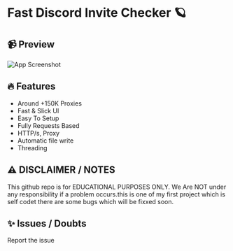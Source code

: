 # Fast Discord Invite Checker 🪐


## 📹 Preview
![App Screenshot](https://media.discordapp.net/attachments/983452893694799882/1239978901246054581/image.png?ex=6644e3d7&is=66439257&hm=33dc92ad2a3a798437b16fdabe8ea93a9e57bdecd6a2d3f7e257bce67b62f1d0&=&format=webp&quality=lossless&width=550&height=206)




## 🔥 Features
- Around +150K Proxies
- Fast & Slick UI
- Easy To Setup
- Fully Requests Based
- HTTP/s, Proxy
- Automatic file write
- Threading

## ⚠️ DISCLAIMER / NOTES
This github repo is for EDUCATIONAL PURPOSES ONLY. We Are NOT under any responsibility if a problem occurs.this is one of my first project which is self codet there are some bugs which will be fixxed soon.

## ✨ Issues / Doubts

Report the issue
